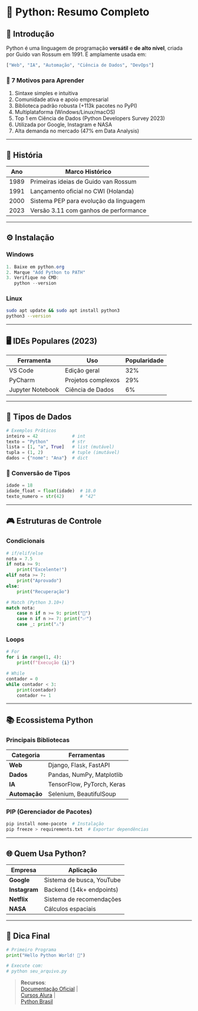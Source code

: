 # 🐍 Python: Resumo Completo

## 🌟 **Introdução**
Python é uma linguagem de programação **versátil** e **de alto nível**, criada por Guido van Rossum em 1991. É amplamente usada em:
```python
["Web", "IA", "Automação", "Ciência de Dados", "DevOps"]
```

### 🚀 **7 Motivos para Aprender**
1. Sintaxe simples e intuitiva
2. Comunidade ativa e apoio empresarial
3. Biblioteca padrão robusta (+113k pacotes no PyPI)
4. Multiplataforma (Windows/Linux/macOS)
5. Top 1 em Ciência de Dados (Python Developers Survey 2023)
6. Utilizada por Google, Instagram e NASA
7. Alta demanda no mercado (47% em Data Analysis)

---

## 📜 **História**
| Ano | Marco Histórico |
|------|-----------------|
| 1989 | Primeiras ideias de Guido van Rossum |
| 1991 | Lançamento oficial no CWI (Holanda) |
| 2000 | Sistema PEP para evolução da linguagem |
| 2023 | Versão 3.11 com ganhos de performance |

---

## ⚙️ **Instalação**
### Windows
```powershell
1. Baixe em python.org
2. Marque "Add Python to PATH"
3. Verifique no CMD:
   python --version
```

### Linux
```bash
sudo apt update && sudo apt install python3
python3 --version
```

---

## 🖥️ **IDEs Populares (2023)**
| Ferramenta | Uso | Popularidade |
|------------|-----|-------------|
| VS Code | Edição geral | 32% |
| PyCharm | Projetos complexos | 29% |
| Jupyter Notebook | Ciência de Dados | 6% |

---

## 🧮 **Tipos de Dados**
```python
# Exemplos Práticos
inteiro = 42             # int
texto = "Python"         # str
lista = [1, "a", True]   # list (mutável)
tupla = (1, 2)           # tuple (imutável)
dados = {"nome": "Ana"}  # dict
```

### 🔄 Conversão de Tipos
```python
idade = 18
idade_float = float(idade)  # 18.0
texto_numero = str(42)      # "42"
```

---

## 🎮 **Estruturas de Controle**
### Condicionais
```python
# if/elif/else
nota = 7.5
if nota >= 9:
    print("Excelente!")
elif nota >= 7:
    print("Aprovado")
else:
    print("Recuperação")

# Match (Python 3.10+)
match nota:
    case n if n >= 9: print("🌟")
    case n if n >= 7: print("✅")
    case _: print("⚠️")
```

### Loops
```python
# For
for i in range(1, 4):
    print(f"Execução {i}")

# While
contador = 0
while contador < 3:
    print(contador)
    contador += 1
```

---

## 📚 **Ecossistema Python**
### Principais Bibliotecas
| Categoria | Ferramentas |
|-----------|-------------|
| **Web** | Django, Flask, FastAPI |
| **Dados** | Pandas, NumPy, Matplotlib |
| **IA** | TensorFlow, PyTorch, Keras |
| **Automação** | Selenium, BeautifulSoup |

### PIP (Gerenciador de Pacotes)
```bash
pip install nome-pacote  # Instalação
pip freeze > requirements.txt  # Exportar dependências
```

---

## 🌐 **Quem Usa Python?**
| Empresa | Aplicação |
|---------|-----------|
| **Google** | Sistema de busca, YouTube |
| **Instagram** | Backend (14k+ endpoints) |
| **Netflix** | Sistema de recomendações |
| **NASA** | Cálculos espaciais |

---

## 📌 **Dica Final**
```python
# Primeiro Programa
print("Hello Python World! 🚀")

# Execute com:
# python seu_arquivo.py
```

> **Recursos**:  
> [Documentação Oficial](https://docs.python.org/3/) |  
> [Cursos Alura](https://www.alura.com.br) |  
> [Python Brasil](https://python.org.br)
